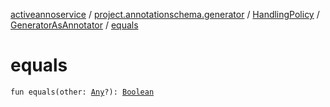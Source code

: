 [activeannoservice](../../../index.md) / [project.annotationschema.generator](../../index.md) / [HandlingPolicy](../index.md) / [GeneratorAsAnnotator](index.md) / [equals](./equals.md)

# equals

`fun equals(other: `[`Any`](https://kotlinlang.org/api/latest/jvm/stdlib/kotlin/-any/index.html)`?): `[`Boolean`](https://kotlinlang.org/api/latest/jvm/stdlib/kotlin/-boolean/index.html)